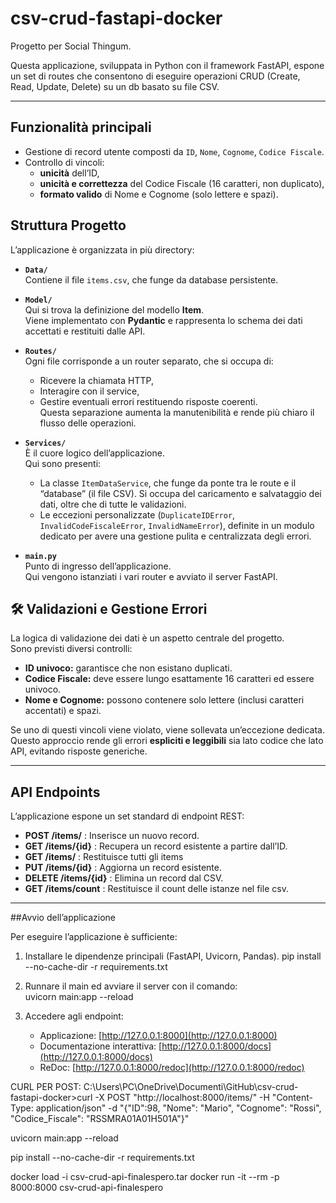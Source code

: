 # csv-crud-fastapi-docker

Progetto per Social Thingum.

Questa applicazione, sviluppata in Python con il framework FastAPI, espone un set di routes che consentono di eseguire operazioni CRUD (Create, Read, Update, Delete) su un db basato su file CSV.  

---

## Funzionalità principali
- Gestione di record utente composti da `ID`, `Nome`, `Cognome`, `Codice Fiscale`.
- Controllo di vincoli:
  - **unicità** dell’ID,
  - **unicità e correttezza** del Codice Fiscale (16 caratteri, non duplicato),
  - **formato valido** di Nome e Cognome (solo lettere e spazi).

## Struttura Progetto

L’applicazione è organizzata in più directory:

- **`Data/`**  
  Contiene il file `items.csv`, che funge da database persistente.  

- **`Model/`**  
  Qui si trova la definizione del modello **Item**.  
  Viene implementato con **Pydantic** e rappresenta lo schema dei dati accettati e restituiti dalle API.

- **`Routes/`**  
  Ogni file corrisponde a un router separato, che si occupa di:
  - Ricevere la chiamata HTTP,
  - Interagire con il service,
  - Gestire eventuali errori restituendo risposte coerenti.  
  Questa separazione aumenta la manutenibilità e rende più chiaro il flusso delle operazioni.

- **`Services/`**  
  È il cuore logico dell’applicazione.  
  Qui sono presenti:
  - La classe `ItemDataService`, che funge da ponte tra le route e il “database” (il file CSV). Si occupa del caricamento e salvataggio dei dati, oltre che di tutte le validazioni.
  - Le eccezioni personalizzate (`DuplicateIDError`, `InvalidCodeFiscaleError`, `InvalidNameError`), definite in un modulo dedicato per avere una gestione pulita e centralizzata degli errori.

- **`main.py`**  
  Punto di ingresso dell’applicazione.  
  Qui vengono istanziati i vari router e avviato il server FastAPI.  

## 🛠️ Validazioni e Gestione Errori

La logica di validazione dei dati è un aspetto centrale del progetto.  
Sono previsti diversi controlli:
- **ID univoco:** garantisce che non esistano duplicati.
- **Codice Fiscale:** deve essere lungo esattamente 16 caratteri ed essere univoco.
- **Nome e Cognome:** possono contenere solo lettere (inclusi caratteri accentati) e spazi.

Se uno di questi vincoli viene violato, viene sollevata un’eccezione dedicata.  
Questo approccio rende gli errori **espliciti e leggibili** sia lato codice che lato API, evitando risposte generiche.

---

## API Endpoints

L’applicazione espone un set standard di endpoint REST:

- **POST /items/** : Inserisce un nuovo record.  
- **GET /items/{id}** : Recupera un record esistente a partire dall’ID.
- **GET /items/** : Restituisce tutti gli items
- **PUT /items/{id}** : Aggiorna un record esistente.  
- **DELETE /items/{id}** : Elimina un record dal CSV.
- **GET /items/count** : Restituisce il count delle istanze nel file csv.


---

##Avvio dell’applicazione

Per eseguire l’applicazione è sufficiente:

1. Installare le dipendenze principali (FastAPI, Uvicorn, Pandas).
   pip install --no-cache-dir -r requirements.txt
3. Runnare il main ed avviare il server con il comando:  
   uvicorn main:app --reload
   
5. Accedere agli endpoint:
   - Applicazione: [http://127.0.0.1:8000](http://127.0.0.1:8000)  
   - Documentazione interattiva: [http://127.0.0.1:8000/docs](http://127.0.0.1:8000/docs)  
   - ReDoc: [http://127.0.0.1:8000/redoc](http://127.0.0.1:8000/redoc)  


CURL PER POST:
C:\Users\PC\OneDrive\Documenti\GitHub\csv-crud-fastapi-docker>curl -X POST "http://localhost:8000/items/" -H "Content-Type: application/json" -d "{\"ID\":98, \"Nome\": \"Mario\", \"Cognome\": \"Rossi\", \"Codice_Fiscale\": \"RSSMRA01A01H501A\"}"

uvicorn main:app --reload   

pip install --no-cache-dir -r requirements.txt

docker load -i csv-crud-api-finalespero.tar
docker run -it --rm -p 8000:8000 csv-crud-api-finalespero
